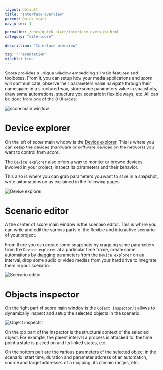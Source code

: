 ```yaml
---
layout: default
title: "Interface overview"
parent: Quick start
nav_order: 1

permalink: /docs/quick-start/interface-overview.html
category: "site-score"

description: "Interface overview"

tag: "Presentation"
visible: true
---
```


Score provides a unique window embedding all main features and toolboxes. From it, you can setup how your media applications and *score* will communicate, observe their parameters value navigate through their namespace in a structured way, store some parameters value in snapshots, draw some automations, structure you scenario in flexible ways, etc. All can be done from one of the 3 UI areas:

![score main window](/score-docs/assets/images/quick-start/score-interface/score-main-window.png "score main window")

# Device explorer

On the left of *score* main window is the [Device explorer](/score-docs/docs/references/glossary.html#device-explorer). This is where you can setup the [devices](/score-docs/docs/references/glossary.html#device) (hardware or software devices on the network) you want to control from *score*. 

The `Device explorer` also offers a way to monitor or browse devices involved in your project, inspect its parameters and their behavior.

This also is where you can grab parameters you want to save in a snapshot, write automations on as explained in the following pages.

![Device explorer](/score-docs/assets/images/quick-start/score-interface/device_explorer.png "Device explorer")

# Scenario editor

A the center of score main window is the scenario editor. This is where you can write and edit the various parts of the flexible and interactive scenario of your project.

From there you can create some snapshots by dragging some parameters from the `Device explorer` at a particular time frame, create some automations by dragging parameters from the `Device explorer` on an interval, drop some audio or video medias from your hard drive to integrate them in your scenario.

![Scenario editor](/score-docs/assets/images/quick-start/score-interface/scenario_editor.png "Scenario editor")

# Objects inspector

On the right part of score main window is the `Object inspector`.It allows to dynamically inspect and setup the selected objects in the scenario.

![Object inspector](/score-docs/assets/images/quick-start/score-interface/dynamic_inspector.gif "Object inspector")

On the top part of the inspector is the structural context of the selected object. For example, the parent interval a process is attached to, the time point a state is placed on and its linked states, etc.

On the bottom part are the various parameters of the selected object in the scenario: start time, duration and parameter address of an automation, source and target addresses of a mapping, its domain ranges, etc.
